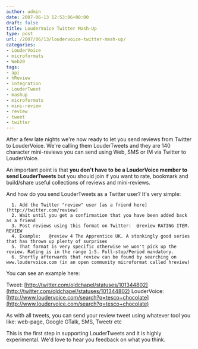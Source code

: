 ```yaml
---
author: admin
date: 2007-06-13 12:53:06+00:00
draft: false
title: LouderVoice Twitter Mash-Up
type: post
url: /2007/06/13/loudervoice-twitter-mash-up/
categories:
- LouderVoice
- microformats
- Web20
tags:
- api
- hReview
- integration
- LouderTweet
- mashup
- microformats
- mini-review
- review
- tweet
- twitter
---
```


After a few late nights we're now ready to let you send reviews from Twitter to LouderVoice. We're calling them LouderTweets and they are 140 character mini-reviews you can send using Web, SMS or IM via Twitter to LouderVoice. 

An important point is that **you don't have to be a LouderVoice member to send LouderTweets** but you should join if you want to rate, bookmark and build/share useful collections of reviews and mini-reviews.

And how do you send LouderTweets as a Twitter user? It's very simple:




	  1. Add the Twitter "review" user [as a friend here](http://twitter.com/review)
	  2. Wait until you get a confirmation that you have been added back as a friend
	  3. Post reviews using this format on Twitter:  @review RATING ITEM. REVIEW
	  4. Example:   @review 4 The Apprentice UK. A stonkingly good series that has thrown up plenty of surprises
	  5. That format is very specific otherwise we won't pick up the review. Rating is in the range 1-5. Full-stop/Period mandatory.
	  6. Shortly afterwards that review can be found by searching on www.loudervoice.com (in an open community microformat called hreview)


You can see an example here:

Tweet: [http://twitter.com/oldchapel/statuses/101344802](http://twitter.com/oldchapel/statuses/101344802)
LouderVoice: [http://www.loudervoice.com/search?q=tesco+chocolate](http://www.loudervoice.com/search?q=tesco+chocolate)

As with all tweets, you can send your review tweet using whatever tool you like: web-page, Google GTalk, SMS, Tweetr etc

This is the first step in supporting LouderTweets and it is highly experimental. We'd love to hear you feedback on what you think.

